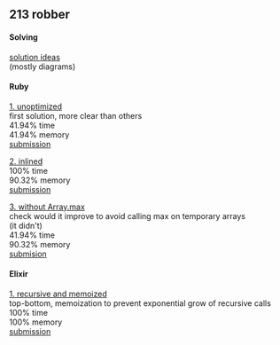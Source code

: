 ## 213 robber

#### Solving
[solution ideas](./213-robber/solving.md)<br>
(mostly diagrams)

#### Ruby
[1. unoptimized](./213-robber/1-rb/)<br>
first solution, more clear than others<br>
41.94% time<br>
41.94% memory<br>
[submission](https://leetcode.com/submissions/detail/1397543026/)

[2. inlined](./213-robber/2-rb/)<br>
100% time<br>
90.32% memory<br>
[submission](https://leetcode.com/submissions/detail/1397630686/)

[3. without Array.max](./213-robber/3-rb/)<br>
check would it improve to avoid calling max on temporary arrays<br>
(it didn't)<br>
41.94% time<br>
90.32% memory<br>
[submision](https://leetcode.com/submissions/detail/1397606332/)

#### Elixir
[1. recursive and memoized](./213-robber/4-ex/)<br>
top-bottom, memoization to prevent exponential grow of recursive calls
100% time<br>
100% memory<br>
[submission](https://leetcode.com/submissions/detail/1400044490/)
